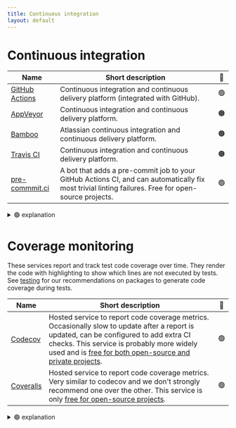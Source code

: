 ```yaml
---
title: Continuous integration
layout: default
---
```


# Continuous integration

| Name                                                                                  | Short description                                                                                                                                   | 🚦  |
| ------------------------------------------------------------------------------------- | --------------------------------------------------------------------------------------------------------------------------------------------------- | :-: |
| [GitHub Actions](https://docs.github.com/en/actions)                                  | Continuous integration and continuous delivery platform (integrated with GitHub).                                                                   | 🟢  |
| [AppVeyor](https://www.appveyor.com/docs/)                                            | Continuous integration and continuous delivery platform.                                                                                            | 🟠  |
| [Bamboo](https://confluence.atlassian.com/bamboo/bamboo-documentation-289276551.html) | Atlassian continuous integration and continuous delivery platform.                                                                                  | 🟠  |
| [Travis CI](https://docs.travis-ci.com/)                                              | Continuous integration and continuous delivery platform.                                                                                            | 🟠  |
| [pre-commmit.ci](https://pre-commit.ci/)                                              | A bot that adds a pre-commit job to your GitHub Actions CI, and can automatically fix most trivial linting failures. Free for open-source projects. | 🟢  |

<details>
<summary> 🟢 explanation</summary>
We have many projects using GitHub CI and, it has good integration with GitHub itself, and is free for public repositories (with limited free monthly minutes for private repositories).
</details>

# Coverage monitoring

These services report and track test code coverage over time.
They render the code with highlighting to show which lines are not executed by tests.
See [testing](testing.md) for our recommendations on packages to generate code coverage during tests.

| Name                                     | Short description                                                                                                                                                                                                                                                                      | 🚦  |
| ---------------------------------------- | -------------------------------------------------------------------------------------------------------------------------------------------------------------------------------------------------------------------------------------------------------------------------------------- | :-: |
| [Codecov](https://docs.codecov.com/docs) | Hosted service to report code coverage metrics. Occasionally slow to update after a report is updated, can be configured to add extra CI checks. This service is probably more widely used and is [free for both open-source and private projects](https://about.codecov.io/pricing/). | 🟢  |
| [Coveralls](https://docs.coveralls.io/)  | Hosted service to report code coverage metrics. Very similar to codecov and we don't strongly recommend one over the other. This service is only [free for open-source projects](https://coveralls.io/pricing).                                                                        | 🟢  |

<details>
<summary> 🟢 explanation</summary>
Both services are similar, so both 🟢.
</details>
